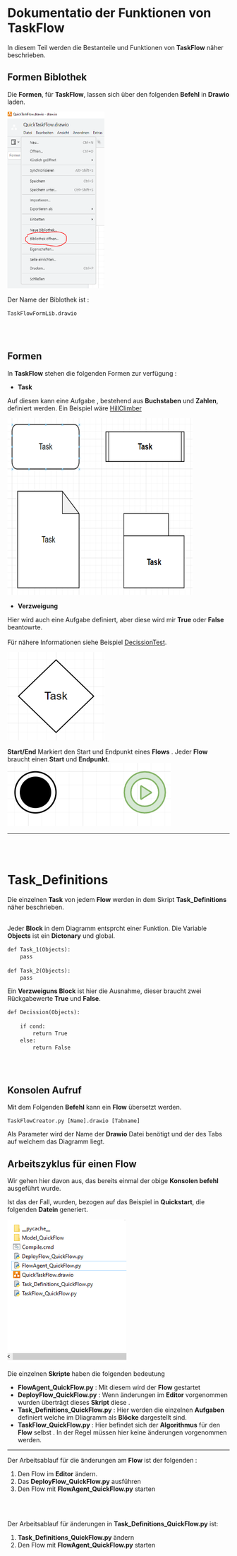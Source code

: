 # Dokumentatio der Funktionen von **TaskFlow**

In diesem Teil werden die Bestanteile und Funktionen von 
**TaskFlow** näher beschrieben.




## Formen Biblothek
Die **Formen**, für **TaskFlow**, lassen sich über den folgenden **Befehl** in **Drawio** laden.

<img src="Bilder/Quick_OpenLib.PNG" alt="drawing" 
style="width:220px; height: 400px "/>

Der Name der Biblothek ist :

    TaskFlowFormLib.drawio
<br></br>

## Formen

In **TaskFlow** stehen die folgenden Formen zur verfügung :


* **Task**

Auf diesen kann eine Aufgabe , bestehend aus **Buchstaben** und **Zahlen**, definiert werden. Ein Beispiel wäre [HillClimber](KomplexExampel/HillClimber/README.md)


<img src="Bilder/FunDoc_Forms.PNG" alt="drawing" 
style="width:420px; height: 400px "/>

* **Verzweigung**

Hier wird auch eine Aufgabe definiert, aber diese wird mir **True** oder **False** beantowrte. <br></br>
Für nähere Informationen siehe Beispiel [DecissionTest](KomplexExampel/DecissionTest/README.md).

<img src="Bilder/FuncDoc_Logic.PNG" alt="drawing" 
style="width:220px; height: 200px "/>


**Start/End**
Markiert den Start und Endpunkt eines **Flows** . Jeder **Flow** braucht einen **Start** und **Endpunkt**.
![test](Bilder/FuncDoc_StartEnd.PNG)

******************
<br></br>
# Task_Definitions
Die einzelnen **Task** von jedem **Flow** werden in dem Skript **Task_Definitions** näher beschrieben.
<br></br>

Jeder **Block** in dem Diagramm entsprcht einer Funktion. Die Variable **Objects** ist ein **Dictonary** und global. 


    def Task_1(Objects):
        pass

    def Task_2(Objects):
        pass

Ein **Verzweiguns Block** ist hier die Ausnahme, dieser  braucht zwei 
Rückgabewerte **True** und **False**.

    def Decission(Objects):

        if cond:
            return True
        else:
            return False
<br></br>

## Konsolen Aufruf
Mit dem Folgenden **Befehl** kann ein **Flow** übersetzt werden.

    
    TaskFlowCreator.py [Name].drawio [Tabname]

Als Parameter wird der Name der **Drawio** Datei benötigt und der des Tabs auf welchem das Diagramm liegt.


## Arbeitszyklus für einen **Flow**

Wir gehen hier davon aus, das bereits einmal der obige **Konsolen befehl** ausgeführt wurde.

Ist das der Fall, wurden, bezogen auf das Beispiel in **Quickstart**, die folgenden **Datein** generiert.

![test](Bilder/Quick_AddFiles.PNG)

Die einzelnen **Skripte** haben die folgenden bedeutung

* **FlowAgent_QuickFlow.py** : Mit diesem wird der **Flow** gestartet
* **DeployFlow_QuickFlow.py** : Wenn änderungen im **Editor** vorgenommen wurden überträgt dieses **Skript** diese . 
* **Task_Definitions_QuickFlow.py** : Hier werden die einzelnen **Aufgaben** definiert welche im DIiagramm als **Blöcke** dargestellt sind.
* **TaskFlow_QuickFlow.py** : Hier befindet sich der **Algorithmus** für den **Flow** selbst . In der Regel müssen hier keine änderungen vorgenommen werden.

**************

Der Arbeitsablauf für die änderungen am **Flow** ist der folgenden :

1. Den Flow im **Editor** ändern.
2. Das **DeployFlow_QuickFlow.py** ausführen
3. Den Flow  mit **FlowAgent_QuickFlow.py** starten


<br></br>

Der Arbeitsablauf für änderungen in **Task_Definitions_QuickFlow.py** ist:

1. **Task_Definitions_QuickFlow.py** ändern
2. Den Flow  mit **FlowAgent_QuickFlow.py** starten